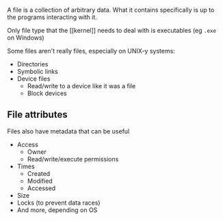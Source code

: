 A file is a collection of arbitrary data. What it contains specifically is up to the programs interacting with it.

Only file type that the [[kernel]] needs to deal with is executables (eg `.exe` on Windows)

Some files aren't really files, especially on UNIX-y systems:

- Directories
- Symbolic links
- Device files 
	- Read/write to a device like it was a file
	- Block devices

## File attributes

Files also have metadata that can be useful

- Access
	- Owner
	- Read/write/execute permissions
- Times
	- Created
	- Modified
	- Accessed
- Size
- Locks (to prevent data races)
- And more, depending on OS